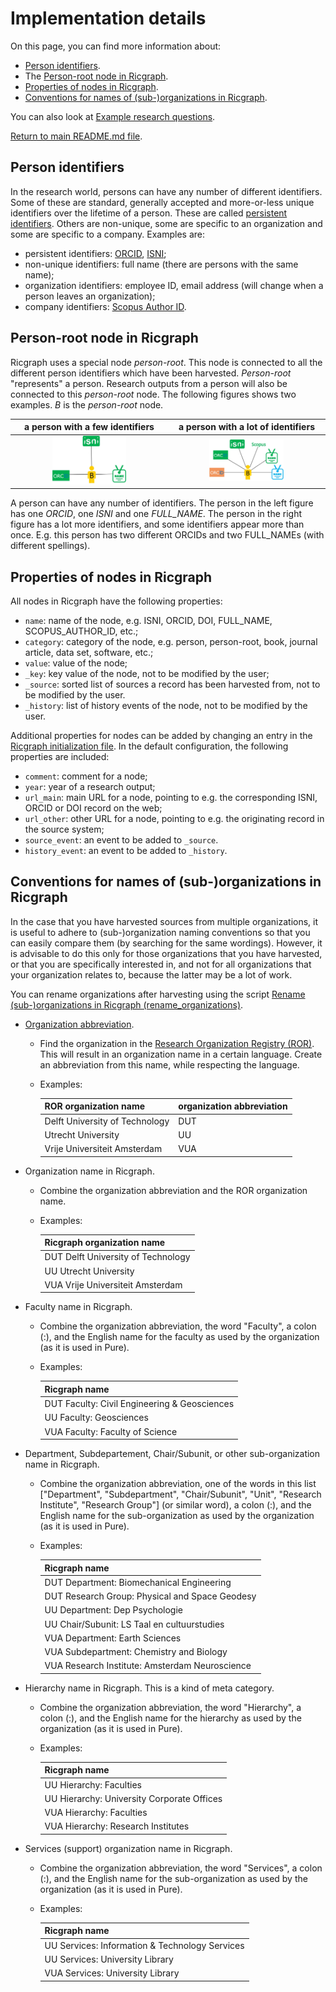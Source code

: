 # Implementation details

On this page, you can find more information about:

* [Person identifiers](#person-identifiers).
* The [Person-root node in Ricgraph](#person-root-node-in-ricgraph).
* [Properties of nodes in Ricgraph](#properties-of-nodes-in-ricgraph).
* [Conventions for names of (sub-)organizations in Ricgraph](#conventions-for-names-of-sub-organizations-in-ricgraph).

You can also look at
[Example research questions](ricgraph_explorer.md#example-research-questions).

[Return to main README.md file](../README.md#ricgraph---research-in-context-graph).

## Person identifiers

In the research world, persons can have any number of different identifiers.
Some of these are standard, generally accepted and more-or-less unique identifiers
over the lifetime of a person. These are called
[persistent identifiers](https://en.wikipedia.org/wiki/Persistent_identifier).
Others are non-unique, some are specific to an organization and some are specific to a company.
Examples are:

* persistent identifiers: [ORCID](https://en.wikipedia.org/wiki/ORCID),
  [ISNI](https://en.wikipedia.org/wiki/International_Standard_Name_Identifier);
* non-unique identifiers: full name (there are persons with the same name);
* organization identifiers: employee ID, email address (will change when a person leaves
  an organization);
* company identifiers:
  [Scopus Author ID](https://www.scopus.com/freelookup/form/author.uri).

## Person-root node in Ricgraph

Ricgraph uses a special node *person-root*. This node is connected to all the different
person identifiers which have been harvested.
*Person-root* "represents" a person. Research outputs from a person
will also be connected to this *person-root* node.
The following figures shows two examples. *B* is the *person-root* node. 

|                             a person with a few identifiers                              |                              a person with a lot of identifiers                              |
|:----------------------------------------------------------------------------------------:|:--------------------------------------------------------------------------------------------:|
| <img alt="A person with a few identifiers." src="images/person-few-ids.jpg" width="50%"> | <img alt="A person with a lot of identifiers." src="images/person-many-ids.jpg" width="50%"> |

A person can have any number of identifiers.
The person in the left figure has one *ORCID*, one *ISNI* and one *FULL_NAME*.
The person in the right figure has a lot more identifiers, and some identifiers appear more than once.
E.g. this person has two different ORCIDs and two FULL_NAMEs (with different spellings).

## Properties of nodes in Ricgraph

All nodes in Ricgraph have the following properties:

* `name`: name of the node, e.g. ISNI, ORCID, DOI, FULL_NAME, SCOPUS_AUTHOR_ID, etc.;
* `category`: category of the node,
  e.g. person, person-root, book, journal article, data set, software, etc.;
* `value`: value of the node;
* `_key`: key value of the node, not to be modified by the user;
* `_source`: sorted list of sources a record has been
  harvested from, not to be modified by the user.
* `_history`: list of history events of the node, not to be modified by the user.

Additional properties for nodes can be added by changing an entry in the
[Ricgraph initialization file](ricgraph_install_configure.md#ricgraph-initialization-file).
In the default configuration, the following properties are included:

* `comment`: comment for a node;
* `year`: year of a research output;
* `url_main`: main URL for a node, pointing to e.g. the corresponding ISNI, ORCID or DOI
  record on the web;
* `url_other`: other URL for a node, pointing to e.g. the originating record in the source system;
* `source_event`: an event to be added to `_source`.
* `history_event`: an event to be added to `_history`.


## Conventions for names of (sub-)organizations in Ricgraph

In the case that you have harvested sources from multiple organizations,
it is useful to
adhere to (sub-)organization naming conventions so that you can easily compare
them (by searching for the same wordings). 
However, it is advisable to
do this only for those organizations that you have harvested,
or that you are specifically interested in,
and not for all organizations that your organization relates to,
because the latter may be a lot of work.

You can rename organizations after harvesting using the script
[Rename (sub-)organizations in Ricgraph 
(rename_organizations)](ricgraph_misc_scripts.md#rename-sub-organizations-in-ricgraph-rename_organizations).

* [Organization abbreviation](ricgraph_harvest_scripts.md#organization-abbreviation).
  * Find the organization in the [Research Organization Registry (ROR)](https://ror.org).
    This will result in an organization name in a certain language. Create an abbreviation
    from this name, while respecting the language. 
  * Examples:
  
    | ROR organization name          | organization abbreviation |
    |--------------------------------|---------------------------|
    | Delft University of Technology | DUT                       |
    | Utrecht University             | UU                        | 
    | Vrije Universiteit Amsterdam   | VUA                       | 
* Organization name in Ricgraph.
  * Combine the organization abbreviation and the ROR organization name.
  * Examples:

    | Ricgraph organization name         |
    |------------------------------------|
    | DUT Delft University of Technology | 
    | UU Utrecht University              |
    | VUA Vrije Universiteit Amsterdam   |
* Faculty name in Ricgraph.
  * Combine the organization abbreviation, the word "Faculty", a colon (:), 
    and the English name
    for the faculty as used by the organization (as it is used in Pure).
  * Examples:

    | Ricgraph name                                |
    |----------------------------------------------|
    | DUT Faculty: Civil Engineering & Geosciences |
    | UU Faculty: Geosciences                      |
    | VUA Faculty: Faculty of Science              |
* Department, Subdepartement, Chair/Subunit, or other sub-organization name in Ricgraph.
  * Combine the organization abbreviation, one of the words in this list
    ["Department", "Subdepartment", "Chair/Subunit", "Unit",
    "Research Institute", "Research Group"] (or similar word),
    a colon (:), and the English name
    for the sub-organization as used by the organization (as it is used in Pure).
  * Examples:

    | Ricgraph name                                  |
    |------------------------------------------------|
    | DUT Department: Biomechanical Engineering      |
    | DUT Research Group: Physical and Space Geodesy |
    | UU Department: Dep Psychologie                 |
    | UU Chair/Subunit: LS Taal en cultuurstudies    |
    | VUA Department: Earth Sciences                 |
    | VUA Subdepartment: Chemistry and Biology       |
    | VUA Research Institute: Amsterdam Neuroscience |
* Hierarchy name in Ricgraph. This is a kind of meta category.
  * Combine the organization abbreviation, the word "Hierarchy", a colon (:),
    and the English name
    for the hierarchy as used by the organization (as it is used in Pure).
  * Examples:

    | Ricgraph name                              |
    |--------------------------------------------|
    | UU Hierarchy: Faculties                    |
    | UU Hierarchy: University Corporate Offices |
    | VUA Hierarchy: Faculties                   |
    | VUA Hierarchy: Research Institutes         |
* Services (support) organization name in Ricgraph.
  * Combine the organization abbreviation, the word "Services", a colon (:),
    and the English name
    for the sub-organization as used by the organization (as it is used in Pure).
  * Examples:

    | Ricgraph name                                  |
    |------------------------------------------------|
    | UU Services: Information & Technology Services |
    | UU Services: University Library                |
    | VUA Services: University Library               |
